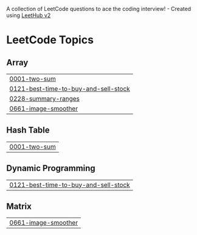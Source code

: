 A collection of LeetCode questions to ace the coding interview! - Created using [LeetHub v2](https://github.com/arunbhardwaj/LeetHub-2.0)
<!---LeetCode Topics Start-->
# LeetCode Topics
## Array
|  |
| ------- |
| [0001-two-sum](https://github.com/ankan24/LeetCode-Solutions/tree/master/0001-two-sum) |
| [0121-best-time-to-buy-and-sell-stock](https://github.com/ankan24/LeetCode-Solutions/tree/master/0121-best-time-to-buy-and-sell-stock) |
| [0228-summary-ranges](https://github.com/ankan24/LeetCode-Solutions/tree/master/0228-summary-ranges) |
| [0661-image-smoother](https://github.com/ankan24/LeetCode-Solutions/tree/master/0661-image-smoother) |
## Hash Table
|  |
| ------- |
| [0001-two-sum](https://github.com/ankan24/LeetCode-Solutions/tree/master/0001-two-sum) |
## Dynamic Programming
|  |
| ------- |
| [0121-best-time-to-buy-and-sell-stock](https://github.com/ankan24/LeetCode-Solutions/tree/master/0121-best-time-to-buy-and-sell-stock) |
## Matrix
|  |
| ------- |
| [0661-image-smoother](https://github.com/ankan24/LeetCode-Solutions/tree/master/0661-image-smoother) |
<!---LeetCode Topics End-->